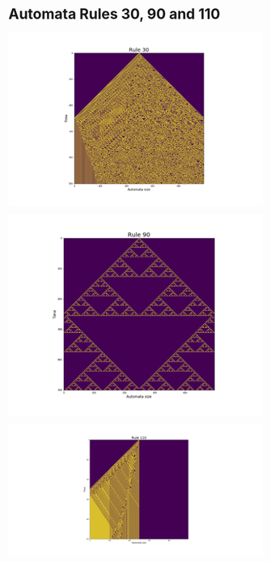 # Automata Rules 30, 90 and 110


![Rule 30](/cellular_automata/images/rule30.png)

![Rule 90](/cellular_automata/images/rule90.png)

![Rule 110](/cellular_automata/images/rule110.png)

